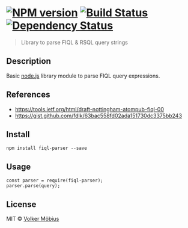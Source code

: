 #  [![NPM version][npm-image]][npm-url] [![Build Status][travis-image]][travis-url] [![Dependency Status][daviddm-url]][daviddm-image]

> Library to parse FIQL & RSQL query strings

## Description

Basic [node.js] library module to parse FIQL query expressions.

## References

* https://tools.ietf.org/html/draft-nottingham-atompub-fiql-00
* https://gist.github.com/fdlk/63bac558fd02ada151730dc3375bb243

## Install

	npm install fiql-parser --save
	
## Usage

	const parser = require(fiql-parser);
	parser.parse(query);

## License

MIT © [Volker Möbius]()

[npm-url]: https://npmjs.org/package/fiql-parser
[npm-image]: https://badge.fury.io/js/fiql-parser.svg
[travis-url]: https://travis-ci.org/vmoebius/node-fiql-parser
[travis-image]: https://travis-ci.org/vmoebius/node-fiql-parser.svg?branch=master
[daviddm-url]: https://david-dm.org/vmoebius/node-fiql-parser.svg?theme=shields.io
[daviddm-image]: https://david-dm.org/vmoebius/node-fiql-parser
[node.js]: https://nodejs.org
[FIQL]: https://tools.ietf.org/html/draft-nottingham-atompub-fiql-00
